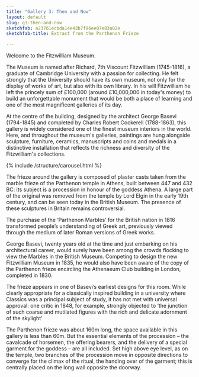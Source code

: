 ```yaml
---
title: "Gallery 3: Then and Now"
layout: default
slug: g3-then-and-now
sketchfab: a23761ecbda14e43b7f96ee07e83a02e
sketchfab-title: Extract from the Parthenon Frieze

---
```

Welcome to the Fitzwilliam Museum.

The Museum is named after Richard, 7th Viscount Fitzwilliam (1745-1816), a graduate of Cambridge University with a passion for collecting. He felt strongly that the University should have its own museum, not only for the display of works of art, but also with its own library. In his will Fitzwilliam he left the princely sum of £100,000 (around £10,000,000 in today's money) to build an unforgettable monument that would be both a place of learning and one of the most magnificent galleries of its day.

At the centre of the building, designed by the architect George Basevi (1794-1845) and completed by Charles Robert Cockerell (1788-1863), this gallery is widely considered one of the finest museum interiors in the world.
Here, and throughout the museum's galleries, paintings are hung alongside sculpture, furniture, ceramics, manuscripts and coins and medals in a distinctive installation that reflects the richness and diversity of the Fitzwilliam's collections.

{% include /structure/carousel.html %}

The frieze around the gallery is composed of plaster casts taken
from the marble frieze of the Parthenon temple in Athens, built
between 447 and 432 BC: its subject is a procession in honour of
the goddess Athena. A large part of the original was removed from
the temple by Lord Elgin in the early 19th century, and can be seen
today in the British Museum. The presence of these sculptures in
Britain remains controversial.

The purchase of the ‘Parthenon Marbles’ for the British nation in 1816 transformed people’s understanding of Greek art, previously viewed through the medium of later Roman versions of Greek works.

George Basevi, twenty years old at the time and just embarking on his architectural career, would surely have been among the crowds flocking to view the Marbles in the British Museum. Competing to design the new Fitzwilliam Museum in 1835, he would also have been aware of the copy of the Parthenon frieze encircling the Athenaeum Club building in London, completed in 1830.  

The frieze appears in one of Basevi’s earliest designs for this room. While clearly appropriate for a classically inspired building in a university where Classics was a principal subject of study, it has not met with universal approval: one critic in 1848, for example, strongly objected to ‘the junction of such coarse and mutilated figures with the rich and delicate adornment of the skylight’

The Parthenon frieze was about 160m long, the space available
in this gallery is less than 60m. But the essential elements of the
procession – the cavalcade of horsemen, the offering bearers, and
the delivery of a special garment for the goddess – are all included.
Set high above eye level, as on the temple, two branches of the
procession move in opposite directions to converge for the climax
of the ritual, the handing over of the garment; this is centrally
placed on the long wall opposite the doorway.
